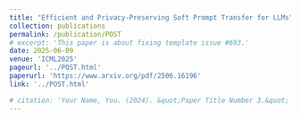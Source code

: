 ```yaml
---
title: "Efficient and Privacy-Preserving Soft Prompt Transfer for LLMs"
collection: publications
permalink: /publication/POST
# excerpt: 'This paper is about fixing template issue #693.'
date: 2025-06-09
venue: 'ICML2025'
pageurl: '../POST.html'
paperurl: 'https://www.arxiv.org/pdf/2506.16196'
link: '../POST.html'

# citation: 'Your Name, You. (2024). &quot;Paper Title Number 3.&quot; <i>GitHub Journal of Bugs</i>. 1(3).'
---
```


